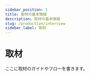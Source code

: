 ```yaml
---
sidebar_position: 1
title: 取材の基本情報
description: 取材の基本情報
slug: /production/interview
sidebar_label: 取材
---
```


# 取材

ここに取材のガイドやフローを書きます。
